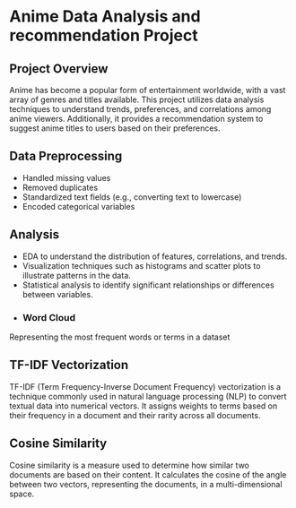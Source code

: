 # Anime Data Analysis and recommendation Project

## Project Overview

Anime has become a popular form of entertainment worldwide, with a vast array of genres and titles available. This project utilizes data analysis techniques to understand trends, preferences, and correlations among anime viewers. Additionally, it provides a recommendation system to suggest anime titles to users based on their preferences.

## Data Preprocessing

- Handled missing values
- Removed duplicates
- Standardized text fields (e.g., converting text to lowercase)
- Encoded categorical variables

## Analysis

- EDA to understand the distribution of features, correlations, and trends.
- Visualization techniques such as histograms and scatter plots to illustrate patterns in the data.
- Statistical analysis to identify significant relationships or differences between variables.
- ### Word Cloud
Representing the most frequent words or terms in a dataset

## TF-IDF Vectorization

TF-IDF (Term Frequency-Inverse Document Frequency) vectorization is a technique commonly used in natural language processing (NLP) to convert textual data into numerical vectors. It assigns weights to terms based on their frequency in a document and their rarity across all documents.

## Cosine Similarity

Cosine similarity is a measure used to determine how similar two documents are based on their content. It calculates the cosine of the angle between two vectors, representing the documents, in a multi-dimensional space.

  
